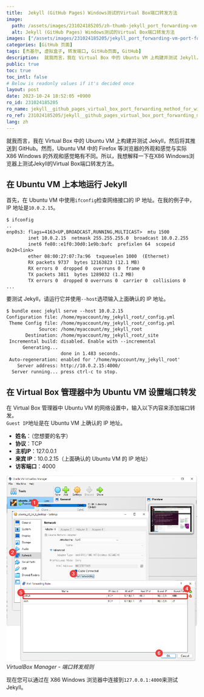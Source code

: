 ```yaml
---
title:  Jekyll (GitHub Pages) Windows测试的Virtual Box端口转发方法
image:
  path: /assets/images/231024185205/zh-thumb-jekyll_port_forwarding-vm-port-forwarding.png
  alt: Jekyll (GitHub Pages) Windows测试的Virtual Box端口转发方法
images: ["/assets/images/231024185205/jekyll_port_forwarding-vm-port-forwarding.png"]
categories: [GitHub 页面]
tags: [杰基尔, 虚拟盒子, 转发端口, GitHub页面, GitHub]
description:  就我而言，我在 Virtual Box 中的 Ubuntu VM 上构建并测试 Jekyll，然后将其推送到 GitHub。然而，Ubuntu VM 中的 Firefox 等浏览器的外观和感觉与实际 X86 Windows 的外观和感觉略有不同。所以，我想解释一下在X86 Windows浏览器上测试Jekyll的Virtual Box端口转发方法。
public: true
toc: true
toc_intl: false
# Below is readonly values if it's decided once
layout: post
date: 2023-10-24 18:52:05 +0900
ro_id: 231024185205
ro_name: jekyll__github_pages_virtual_box_port_forwarding_method_for_windows_testing
ro_ref: 231024185205/jekyll__github_pages_virtual_box_port_forwarding_method_for_windows_testing
lang: zh
---
```

就我而言，我在 Virtual Box 中的 Ubuntu VM 上构建并测试 Jekyll，然后将其推送到 GitHub。然而，Ubuntu VM 中的 Firefox 等浏览器的外观和感觉与实际 X86 Windows 的外观和感觉略有不同。所以，我想解释一下在X86 Windows浏览器上测试Jekyll的Virtual Box端口转发方法。  
## 在 Ubuntu VM 上本地运行 Jekyll
首先，在 Ubuntu VM 中使用`ifconfig`检查网络接口的 IP 地址。在我的例子中，IP 地址是`10.0.2.15`。  

```
$ ifconfig
..
enp0s3: flags=4163<UP,BROADCAST,RUNNING,MULTICAST>  mtu 1500
        inet 10.0.2.15  netmask 255.255.255.0  broadcast 10.0.2.255
        inet6 fe80::e1f0:30d0:1e9b:bafc  prefixlen 64  scopeid 0x20<link>
        ether 08:00:27:07:7a:96  txqueuelen 1000  (Ethernet)
        RX packets 9737  bytes 12163823 (12.1 MB)
        RX errors 0  dropped 0  overruns 0  frame 0
        TX packets 3811  bytes 1289032 (1.2 MB)
        TX errors 0  dropped 0 overruns 0  carrier 0  collisions 0
...
```
要测试 Jekyll，请运行它并使用`--host`选项输入上面确认的 IP 地址。  

```shell
$ bundle exec jekyll serve --host 10.0.2.15
Configuration file: /home/myaccount/my_jekyll_root/_config.yml
 Theme Config file: /home/myaccount/my_jekyll_root/_config.yml
            Source: /home/myaccount/my_jekyll_root
       Destination: /home/myaccount/my_jekyll_root/_site
 Incremental build: disabled. Enable with --incremental
      Generating... 
                    done in 1.483 seconds.
 Auto-regeneration: enabled for '/home/myaccount/my_jekyll_root'
    Server address: http://10.0.2.15:4000/
  Server running... press ctrl-c to stop.
```
## 在 Virtual Box 管理器中为 Ubuntu VM 设置端口转发
在 Virtual Box 管理器中 Ubuntu VM 的网络设置中，输入以下内容来添加端口转发。  
`Guest IP`地址是在 Ubuntu VM 上确认的 IP 地址。  
- **姓名**：（您想要的名字）
- **协议**：TCP
- **主机IP**：127.0.0.1
- **来宾 IP**：10.0.2.15（上面确认的 Ubuntu VM 的 IP 地址）
- **访客端口**：4000

![VirtualBox Manager - 端口转发规则](/assets/images/231024185205/jekyll_port_forwarding-vm-port-forwarding.png)  
_VirtualBox Manager - 端口转发规则_

现在您可以通过在 X86 Windows 浏览器中连接到`127.0.0.1:4000`来测试 Jekyll。  
